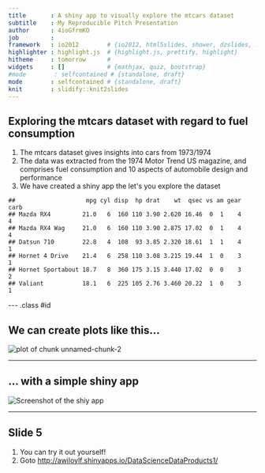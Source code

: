 ```yaml
---
title       : A shiny app to visually explore the mtcars dataset
subtitle    : My Reproducible Pitch Presentation
author      : 4ioGfrmKO
job         : 
framework   : io2012        # {io2012, html5slides, shower, dzslides, ...}
highlighter : highlight.js  # {highlight.js, prettify, highlight}
hitheme     : tomorrow      # 
widgets     : []            # {mathjax, quiz, bootstrap}
#mode        : selfcontained # {standalone, draft}
mode        : selfcontained # {standalone, draft}
knit        : slidify::knit2slides
---
```


## Exploring the mtcars dataset with regard to fuel consumption

1. The mtcars dataset gives insights into cars from 1973/1974
2. The data was extracted from the 1974 Motor Trend US magazine, and comprises fuel consumption and 10 aspects of automobile design and performance
3. We have created a shiny app the let's you explore the dataset


```
##                    mpg cyl disp  hp drat    wt  qsec vs am gear carb
## Mazda RX4         21.0   6  160 110 3.90 2.620 16.46  0  1    4    4
## Mazda RX4 Wag     21.0   6  160 110 3.90 2.875 17.02  0  1    4    4
## Datsun 710        22.8   4  108  93 3.85 2.320 18.61  1  1    4    1
## Hornet 4 Drive    21.4   6  258 110 3.08 3.215 19.44  1  0    3    1
## Hornet Sportabout 18.7   8  360 175 3.15 3.440 17.02  0  0    3    2
## Valiant           18.1   6  225 105 2.76 3.460 20.22  1  0    3    1
```


--- .class #id 

## We can create plots like this...

![plot of chunk unnamed-chunk-2](assets/fig/unnamed-chunk-2-1.png) 


---

## ... with a simple shiny app

![Screenshot of the shiy app](./assets/img/Screenshot.png)

---

## Slide 5

1. You can try it out yourself!
2. Goto http://awiloylf.shinyapps.io/DataScienceDataProducts1/


